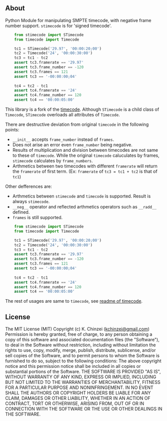 About
-----

Python Module for manipulating SMPTE timecode, with negative frame number support.
`stimecode` is for 'signed timecode'.

```python
    from stimecode import STimecode
    from timecode import Timecode

    tc1 = STimecode('29.97', '00:00:20;00')
    tc2 = Timecode('24', '00:00:30:00')
    tc3 = tc1 - tc2
    assert tc3.framerate == '29.97'
    assert tc3.frame_number == -120
	assert tc3.frames == 121
    assert tc3 == '-00:00:00;04'
	
	tc4 = tc2 - tc1
    assert tc4.framerate == '24'
    assert tc4.frame_number == 120
    assert tc4 == '00:00:05:00'
```

This library is a fork of the [timecode](https://github.com/eoyilmaz/timecode).
Although `STimecode` is a child class of `Timecode`, `STimecode` overloads all attributes of 
`Timecode`.

There are destructive deviation from original `timecode` in the following points:

- `__init__` accepts `frame_number` instead of `frames`.
- Does not arise an error even `frame_number` being negative.
- Results of multiplication and division between timecodes are not same to these of `timecode`.
  While the original `timecode` caluculates by frames, `stimecode` calculates by `frame_numbers`.
- Arthmetics between two timecodes with different `framerate` will return the `framerate`
  of first term. (Ex: `framerate` of `tc3 = tc1 + tc2` is that of `tc1`)

Other defferences are:

- Arthmetics between `stimecode` and `timecode` is supported. Result is always `stimecode`.
- `__neg__` operator and reflected arthmetics operators such as `__radd__` defined.
- `frames` is still supported.

```python
    from stimecode import STimecode
    from timecode import Timecode

    tc1 = STimecode('29.97', '00:00:20;00')
    tc2 = Timecode('24', '00:00:30:00')
    tc3 = tc1 - tc2
    assert tc3.framerate == '29.97'
    assert tc3.frame_number == -120
	assert tc3.frames == 121
    assert tc3 == '-00:00:00;04'
	
	tc4 = tc2 - tc1
    assert tc4.framerate == '24'
    assert tc4.frame_number == 120
    assert tc4 == '00:00:05:00'
```

The rest of usages are same to `timecode`, see [readme of timecode](https://github.com/eoyilmaz/timecode).


## License

The MIT License (MIT) Copyright (c) K. Chinzei (kchinzei@gmail.com) Permission is hereby granted, free of charge, to any person obtaining a copy of this software and associated documentation files (the "Software"), to deal in the Software without restriction, including without limitation the rights to use, copy, modify, merge, publish, distribute, sublicense, and/or sell copies of the Software, and to permit persons to whom the Software is furnished to do so, subject to the following conditions: The above copyright notice and this permission notice shall be included in all copies or substantial portions of the Software. THE SOFTWARE IS PROVIDED "AS IS", WITHOUT WARRANTY OF ANY KIND, EXPRESS OR IMPLIED, INCLUDING BUT NOT LIMITED TO THE WARRANTIES OF MERCHANTABILITY, FITNESS FOR A PARTICULAR PURPOSE AND NONINFRINGEMENT. IN NO EVENT SHALL THE AUTHORS OR COPYRIGHT HOLDERS BE LIABLE FOR ANY CLAIM, DAMAGES OR OTHER LIABILITY, WHETHER IN AN ACTION OF CONTRACT, TORT OR OTHERWISE, ARISING FROM, OUT OF OR IN CONNECTION WITH THE SOFTWARE OR THE USE OR OTHER DEALINGS IN THE SOFTWARE.
